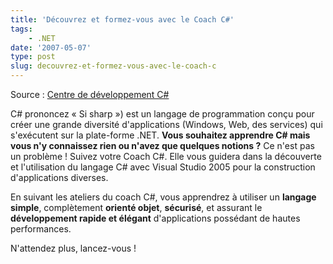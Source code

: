 ```yaml
---
title: 'Découvrez et formez-vous avec le Coach C#'
tags:
    - .NET
date: '2007-05-07'
type: post
slug: decouvrez-et-formez-vous-avec-le-coach-c
---
```


Source&nbsp;: [Centre de développement C#](http://msdn.microsoft.com/en-us/vstudio/bb409645.aspx)

C# prononcez «&nbsp;Si sharp&nbsp;») est un langage de programmation conçu pour créer une grande diversité d&#039;applications (Windows, Web, des services) qui s&#039;exécutent sur la plate-forme .NET. **Vous souhaitez apprendre C# mais vous n'y connaissez rien ou n'avez que quelques notions&nbsp;?** Ce n'est pas un problème&nbsp;! Suivez votre Coach C#. Elle vous guidera dans la découverte et l'utilisation du langage C# avec Visual Studio 2005 pour la construction d'applications diverses.

En suivant les ateliers du coach C#, vous apprendrez à utiliser un **langage simple**, complètement **orienté objet**, **sécurisé**, et assurant le **développement rapide et élégant** d'applications possédant de hautes performances.

N'attendez plus, lancez-vous&nbsp;!
